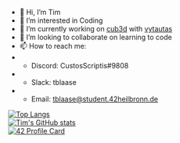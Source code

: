 - 👋 Hi, I’m Tim
- 👀 I’m interested in Coding
- 🌱 I’m currently working on [cub3d](https://github.com/vytkuklys/42_cub3d) with [vytautas](https://github.com/vytkuklys)
- 💞️ I’m looking to collaborate on learning to code
- 📫 How to reach me:
- - Discord: CustosScriptis#9808
- - Slack: tblaase
- - Email: tblaase@student.42heilbronn.de

[![Top Langs](https://github-readme-stats.vercel.app/api/top-langs/?username=tblaase&theme=dark&count_private=true)](https://github.com/anuraghazra/github-readme-stats)<br>
[![Tim's GitHub stats](https://github-readme-stats.vercel.app/api?username=tblaase&theme=dark&count_private=true)](https://github.com/anuraghazra/github-readme-stats)<br>
[![42 Profile Card](https://1337-readme.vercel.app/api/profile?cursus=42cursus&dark=true&email=hide&leet_logo=hide&login=tblaase)](https://profile.intra.42.fr/users/tblaase)
